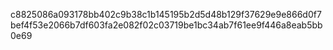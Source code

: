 c8825086a093178bb402c9b38c1b145195b2d5d48b129f37629e9e866d0f7bef4f53e2066b7df603fa2e082f02c03719be1bc34ab7f61ee9f446a8eab5bb0e69
